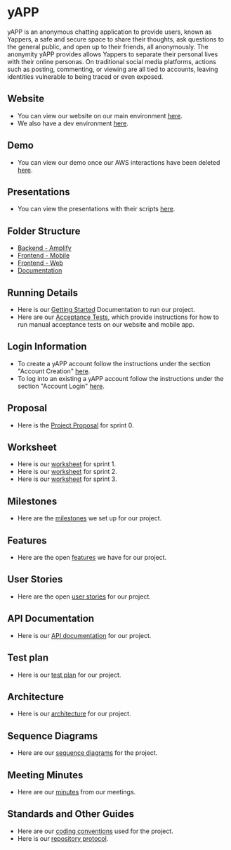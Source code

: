 # yAPP 

yAPP is an anonymous chatting application to provide users, known as Yappers, a safe and secure space to share their thoughts, ask questions to the general public, and open up to their friends, all anonymously. The anonymity yAPP provides allows Yappers to separate their personal lives with their online personas. On traditional social media platforms, actions such as posting, commenting, or viewing are all tied to accounts, leaving identities vulnerable to being traced or even exposed.

## Website
 - You can view our website on our main environment [here](https://dqn0i6zpqfsuv.cloudfront.net/).
 - We also have a dev environment [here](https://dezluqsjxnkgt.cloudfront.net/).

## Demo
 - You can view our demo once our AWS interactions have been deleted [here](./Documentation/Demo/Demo.md).

## Presentations
 - You can view the presentations with their scripts [here](./Documentation/Presentations/).

## Folder Structure
 - [Backend - Amplify](./amplify/)
 - [Frontend - Mobile](./yAppMobile/)
 - [Frontend - Web](./yAppWeb/)
 - [Documentation](./Documentation/)

## Running Details
 - Here is our [Getting Started](./Documentation/Sprint%201/Get%20Started%20Documentation.md) Documentation to run our project.
 - Here are our [Acceptance Tests](./Documentation/Acceptance%20Tests/), which provide instructions for how to run manual acceptance tests on our website and mobile app.

## Login Information
 - To create a yAPP account follow the instructions under the section "Account Creation" [here](./Documentation/Acceptance%20Tests/Profile%20Management.md).
 - To log into an existing a yAPP account follow the instructions under the section "Account Login" [here](./Documentation/Acceptance%20Tests/Profile%20Management.md).

## Proposal
- Here is the [Project Proposal](./Documentation/Sprint%200/Project%20Proposal.md) for sprint 0.

## Worksheet
- Here is our [worksheet](./Documentation/Sprint%201/Sprint%201%20Worksheet.md) for sprint 1.
- Here is our [worksheet](./Documentation/Sprint%202/Sprint%202%20Worksheet.md) for sprint 2.
- Here is our [worksheet](./Documentation/Sprint%203/Sprint%203%20Worksheet.md) for sprint 3.

## Milestones
- Here are the [milestones](https://github.com/KageSilver/yAPP/milestones) we set up for our project.

## Features
- Here are the open [features](https://github.com/KageSilver/yAPP/labels/feature) we have for our project.

## User Stories
- Here are the open [user stories](https://github.com/KageSilver/yAPP/labels/user%20story) for our project.

## API Documentation
 - Here is our [API documentation](./Documentation/API%20Documentation.md) for our project.

## Test plan
 - Here is our [test plan](./Documentation/Test%20Plan.md) for our project.

## Architecture
 - Here is our [architecture](./Documentation/Architecture.md) for our project.

## Sequence Diagrams
 - Here are our [sequence diagrams](./Documentation/Sequence%20Diagrams/Sequence%20Diagrams.md) for the project.

## Meeting Minutes
- Here are our [minutes](./Documentation/Meeting%20Minutes) from our meetings.

## Standards and Other Guides
- Here are our [coding conventions](./Documentation/Standards/Coding%20Conventions.md) used for the project.
- Here is our [repository protocol](./Documentation/Standards/Repository%20Protocol.md).
